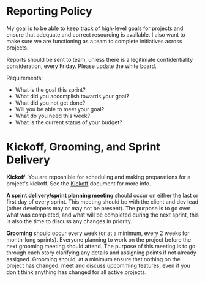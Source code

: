 # Reporting Policy
My goal is to be able to keep track of high-level goals for projects and ensure that adequate and correct resourcing is available.  I also want to make sure we are functioning as a team to complete initiatives across projects.

Reports should be sent to team, unless there is a legitimate confidentiality consideration, every Friday.  Please update the white board.

Requirements:
- What is the goal this sprint?
- What did you accomplish towards your goal?
- What did you not get done?
- Will you be able to meet your goal?
- What do you need this week?
- What is the current status of your budget?

# Kickoff, Grooming, and Sprint Delivery
**Kickoff**. You are reposnible for scheduling and making preparations for a project's kickoff.  See the [Kickoff](/processes/KICKOFF.md) document for more info.

**A sprint delivery/sprint planning meeting** should occur on either the last or first day of every sprint. This meeting should be with the client and dev lead (other developers may or may not be present). The purpose is to go over what was completed, and what will be completed during the next sprint, this is also the time to discuss any changes in priority.

**Grooming** should occur every week (or at a minimum, every 2 weeks for month-long sprints). Everyone planning to work on the project before the next grooming meeting should attend. The purpose of this meeting is to go through each story clarifying any details and assigning points if not already assigned. Grooming should, at a minimum ensure that nothing on the project has changed: meet and discuss upcomming features, even if you don't think anything has changed for all active projects.

